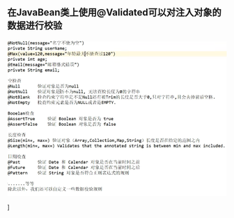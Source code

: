 ## 在JavaBean类上使用@Validated可以对注入对象的数据进行校验

![](https://raw.githubusercontent.com/JIaaoooo/ImageHostingService/main/img/202207182221555.png)

]